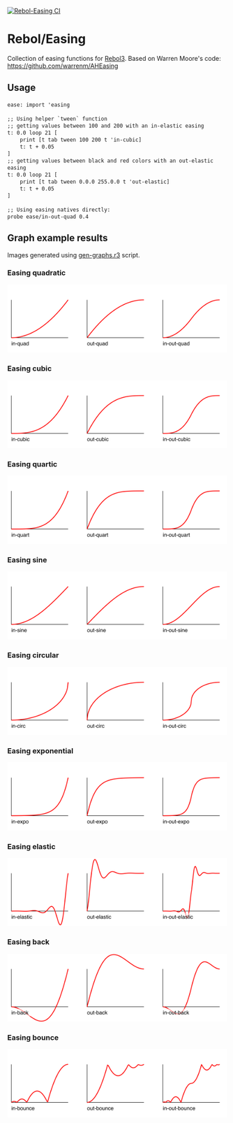 [![Rebol-Easing CI](https://github.com/Oldes/Rebol-Easing/actions/workflows/main.yml/badge.svg)](https://github.com/Oldes/Rebol-Easing/actions/workflows/main.yml)

# Rebol/Easing

Collection of easing functions for [Rebol3](https://github.com/Oldes/Rebol3).
Based on Warren Moore's code: https://github.com/warrenm/AHEasing

## Usage
```rebol
ease: import 'easing

;; Using helper `tween` function
;; getting values between 100 and 200 with an in-elastic easing
t: 0.0 loop 21 [
    print [t tab tween 100 200 t 'in-cubic]
    t: t + 0.05
]
;; getting values between black and red colors with an out-elastic easing
t: 0.0 loop 21 [
    print [t tab tween 0.0.0 255.0.0 t 'out-elastic]
    t: t + 0.05
]

;; Using easing natives directly:
probe ease/in-out-quad 0.4
```

## Graph example results

Images generated using [gen-graphs.r3](https://github.com/Oldes/Rebol-Easing/blob/master/.github/gen-graphs.r3) script.

### Easing quadratic
![quadratic](https://github.com/Oldes/Rebol-Easing/raw/master/.github/1_ease_quad.png)
### Easing cubic
![cubic](https://github.com/Oldes/Rebol-Easing/raw/master/.github/2_ease_cubic.png)
### Easing quartic
![quartic](https://github.com/Oldes/Rebol-Easing/raw/master/.github/3_ease_quart.png)
### Easing sine
![sine](https://github.com/Oldes/Rebol-Easing/raw/master/.github/4_ease_sine.png)
### Easing circular
![circular](https://github.com/Oldes/Rebol-Easing/raw/master/.github/5_ease_circ.png)
### Easing exponential
![exponential](https://github.com/Oldes/Rebol-Easing/raw/master/.github/6_ease_expo.png)
### Easing elastic
![elastic](https://github.com/Oldes/Rebol-Easing/raw/master/.github/7_ease_elastic.png)
### Easing back
![back](https://github.com/Oldes/Rebol-Easing/raw/master/.github/8_ease_back.png)
### Easing bounce
![bounce](https://github.com/Oldes/Rebol-Easing/raw/master/.github/9_ease_bounce.png)
